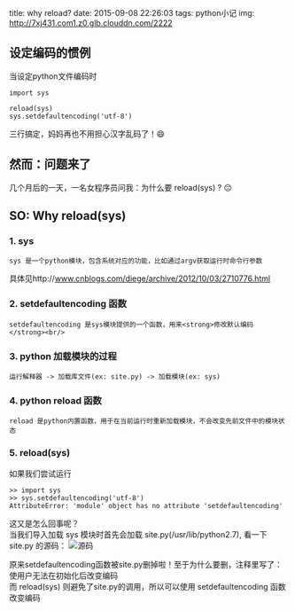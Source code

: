 title: why reload?
date: 2015-09-08 22:26:03
tags: python小记
img: http://7xj431.com1.z0.glb.clouddn.com/2222

## 设定编码的惯例
当设定python文件编码时

    import sys

    reload(sys)
    sys.setdefaultencoding('utf-8')

三行搞定，妈妈再也不用担心汉字乱码了！😄

## 然而：问题来了
几个月后的一天，一名女程序员问我：为什么要 reload(sys) ? 😔

## SO: Why reload(sys)
### 1. sys

    sys 是一个python模块，包含系统对应的功能，比如通过argv获取运行时命令行参数
具体见http://www.cnblogs.com/diege/archive/2012/10/03/2710776.html <br/>

### 2. setdefaultencoding 函数

    setdefaultencoding 是sys模块提供的一个函数，用来<strong>修改默认编码</strong><br/>

### 3. python 加载模块的过程

    运行解释器 -> 加载库文件(ex: site.py) -> 加载模块(ex: sys)

### 4. python reload 函数

    reload 是python内置函数，用于在当前运行时重新加载模块，不会改变先前文件中的模块状态

### 5. reload(sys)
如果我们尝试运行

    >> import sys
    >> sys.setdefaultencoding('utf-8')
    AttributeError: 'module' object has no attribute 'setdefaultencoding'

这又是怎么回事呢？<br/>
当我们导入加载 sys 模块时首先会加载 site.py(/usr/lib/python2.7), 看一下 site.py 的源码：
![源码](http://7xj431.com1.z0.glb.clouddn.com/屏幕快照%202015-09-08%20下午11.17.14.png)<br/>

原来setdefaultencoding函数被site.py删掉啦！至于为什么要删，注释里写了：使用户无法在初始化后改变编码<br/>
而 reload(sys) 则避免了site.py的调用，所以可以使用 setdefaultencoding 函数改变编码<br/>
